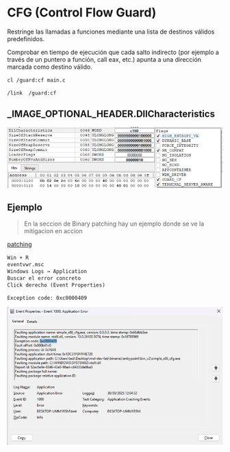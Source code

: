 # CFG (Control Flow Guard) 

Restringe las llamadas a funciones mediante una lista de destinos válidos predefinidos.

Comprobar en tiempo de ejecución que cada salto indirecto (por ejemplo a través de un puntero a función, call eax, etc.) apunta a una dirección marcada como destino válido.

```
cl /guard:cf main.c 

```

```
/link  /guard:cf
```

## _IMAGE_OPTIONAL_HEADER.DllCharacteristics

![alt text](image.png)

## Ejemplo

> En la seccion de Binary patching hay un ejemplo donde se ve la mitigacion en accion

[patching](../../binaries\entrypoint)

```
Win + R
eventvwr.msc
Windows Logs → Application
Buscar el error concreto
Click derecho (Event Properties)
```

```
Exception code: 0xc0000409
```

![alt text](image-1.png)